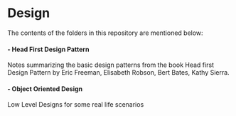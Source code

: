 # Design

The contents of the folders in this repository are mentioned below:
#### - Head First Design Pattern
Notes summarizing the basic design patterns from the book Head first Design Pattern by Eric Freeman, Elisabeth Robson, Bert Bates, Kathy Sierra.

#### - Object Oriented Design
Low Level Designs for some real life scenarios
